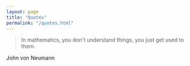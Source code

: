 ```yaml
---
layout: page
title: "Quotes"
permalink: "/quotes.html"
---
```


> In mathematics, you don't understand things, you just get used to them.

John von Neumann

